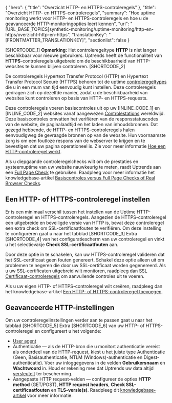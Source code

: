 {
  "hero": {
    "title": "Overzicht HTTP- en HTTPS-controleregels"
  },
  "title": "Overzicht HTTP- en HTTPS-controleregels",
  "summary": "Hoe uptime monitoring werkt voor HTTP- en HTTPS-controleregels en hoe u de geavanceerde HTTP-monitoringopties leert kennen",
  "url": "[URL_BASE_TOPICS]synthetic-monitoring/uptime-monitoring/http-en-https/overzicht-http-en-https",
  "translationKey": "[FRONTMATTER_TRANSLATIONKEY]",
  "sectionlist": false
}

[SHORTCODE_1] **Opmerking:** Het controleregeltype **HTTP** is niet langer beschikbaar voor nieuwe gebruikers. Uptrends heeft de functionaliteit van **HTTPS**-controleregels uitgebreid om de beschikbaarheid van HTTP-websites te kunnen blijven controleren. [SHORTCODE_2]

De controleregels Hypertext Transfer Protocol (HTTP) en Hypertext Transfer Protocol Secure (HTTPS) behoren tot de uptime [controleregeltypes]([LINK_URL_1]) die u in een mum van tijd eenvoudig kunt instellen. Deze controleregels gedragen zich op dezelfde manier, zodat u de beschikbaarheid van websites kunt controleren op basis van HTTP- en HTTPS-requests.

Deze controleregels voeren basiscontroles uit op uw [INLINE_CODE_1] en [INLINE_CODE_2] websites vanaf aangewezen [Controlestations]([LINK_URL_2]) wereldwijd. Deze basiscontroles omvatten het verifiëren van de responsstatuscodes van de website, de paginalaadtijd en het laden van inhoudsbronnen. Dat gezegd hebbende, de HTTP- en HTTPS-controleregels halen eenvoudigweg de gevraagde bronnen op van de website. Hun voornaamste zorg is om een foutloze respons van de webserver te krijgen en te bevestigen dat uw pagina operationeel is. Zie voor meer informatie [Hoe een HTTP-controleregel werkt]([LINK_URL_3]).

Als u diepgaande controleregelchecks wilt om de prestaties en systeemuptime van uw website nauwkeurig te meten, raadt Uptrends aan een [Full Page Check]([LINK_URL_4]) te gebruiken. Raadpleeg voor meer informatie het knowledgebase-artikel [Basiscontroles versus Full Page Checks of Real Browser Checks]([LINK_URL_5]).

## Een HTTP- of HTTPS-controleregel instellen

Er is een minimaal verschil tussen het instellen van de Uptime HTTP-controleregel en HTTPS-controleregels. Aangezien de HTTPS-controleregel een uitgebreide en beveiligde versie van HTTP is, bevat deze controleregel een extra check om SSL-certificaatfouten te verifiëren. Om deze instelling te configureren gaat u naar het tabblad [SHORTCODE_3] Extra [SHORTCODE_4] van het configuratiescherm van uw controleregel en vinkt u het selectievakje **Check SSL-certificaatfouten** aan.

Door deze optie in te schakelen, kan uw HTTPS-controleregel valideren dat het SSL-certificaat geen fouten genereert. Schakel deze optie alleen uit om problemen te negeren die door uw SSL-certificaat worden gegenereerd. Als u uw SSL-certificaten uitgebreid wilt monitoren, raadpleeg dan [SSL Certificaat-controleregels]([LINK_URL_6]) om aanvullende controles uit te voeren.

Als u uw eigen HTTP- of HTTPS-controleregel wilt creëren, raadpleeg dan het knowledgebase-artikel [Een HTTP- of HTTPS-controleregel toevoegen]([LINK_URL_7]).

## Geavanceerde HTTP-instellingen

Om uw controleregelinstellingen verder aan te passen gaat u naar het tabblad [SHORTCODE_5] Extra [SHORTCODE_6] van uw HTTP- of HTTPS-controleregel en configureert u het volgende:

- [User agent]([LINK_URL_8]) 
- Authenticatie — als de HTTP-bron die u monitort authenticatie vereist als onderdeel van de HTTP-request, kiest u het juiste type Authenticatie (Geen, Basisauthenticatie, NTLM (Windows)-authenticatie en Digest-authenticatie). Voer uw inloggegevens in de velden **Gebruikersnaam** en **Wachtwoord** in. Houd er rekening mee dat Uptrends uw data altijd [versleutelt]([LINK_URL_9]) ter bescherming.
- Aangepaste HTTP request-velden — configureer de opties **HTTP method** (GET/POST), **HTTP request headers**, **Check SSL-certificaatfouten** en **TLS-versie(s)**. Raadpleeg dit [knowledgebase-artikel]([LINK_URL_10]) voor meer informatie.
